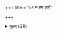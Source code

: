 +++
title = "०१ न तम् अंहो"

+++
<details><summary>मूलम् (GR)</summary>

न तम् अंहो न दुरितं  
देवासो अष्ट मर्त्यम् ।  
सजोषसो यम् अर्यमा  
मित्रो नयन्ति वरुणो  
अति द्विषः ॥
</details>